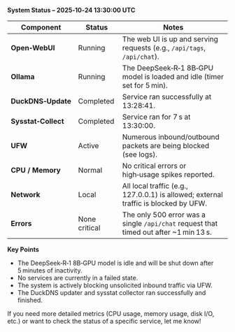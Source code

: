 **System Status – 2025‑10‑24 13:30:00 UTC**

| Component | Status | Notes |
|-----------|--------|-------|
| **Open‑WebUI** | Running | The web UI is up and serving requests (e.g., `/api/tags`, `/api/chat`). |
| **Ollama** | Running | The DeepSeek‑R‑1 8B‑GPU model is loaded and idle (timer set for 5 min). |
| **DuckDNS‑Update** | Completed | Service ran successfully at 13:28:41. |
| **Sysstat‑Collect** | Completed | Service ran for 7 s at 13:30:00. |
| **UFW** | Active | Numerous inbound/outbound packets are being blocked (see logs). |
| **CPU / Memory** | Normal | No critical errors or high‑usage spikes reported. |
| **Network** | Local | All local traffic (e.g., 127.0.0.1) is allowed; external traffic is blocked by UFW. |
| **Errors** | None critical | The only 500 error was a single `/api/chat` request that timed out after ~1 min 13 s. |

**Key Points**

* The DeepSeek‑R‑1 8B‑GPU model is idle and will be shut down after 5 minutes of inactivity.
* No services are currently in a failed state.
* The system is actively blocking unsolicited inbound traffic via UFW.
* The DuckDNS updater and sysstat collector ran successfully and finished.

If you need more detailed metrics (CPU usage, memory usage, disk I/O, etc.) or want to check the status of a specific service, let me know!